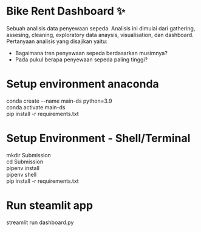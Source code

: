 # Bike Rent Dashboard ✨
Sebuah analisis data penyewaan sepeda. Analisis ini dimulai dari gathering, assesing, cleaning, exploratory data anaysis, visualisation, dan dashboard. Pertanyaan analisis yang disajikan yaitu:
- Bagaimana tren penyewaan sepeda berdasarkan musimnya?
- Pada pukul berapa penyewaan sepeda paling tinggi?

# Setup environment anaconda
conda create --name main-ds python=3.9  
conda activate main-ds  
pip install -r requirements.txt  

# Setup Environment - Shell/Terminal  
mkdir Submission  
cd Submission  
pipenv install  
pipenv shell  
pip install -r requirements.txt  

# Run steamlit app  
streamlit run dashboard.py
